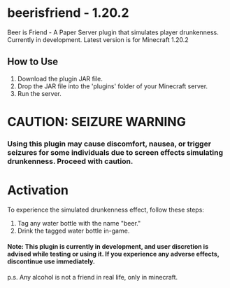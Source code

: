 # beerisfriend - 1.20.2
Beer is Friend - A Paper Server plugin that simulates player drunkenness. Currently in development.
Latest version is for Minecraft 1.20.2

## How to Use
1. Download the plugin JAR file.
2. Drop the JAR file into the 'plugins' folder of your Minecraft server.
3. Run the server.
# CAUTION: SEIZURE WARNING
### Using this plugin may cause discomfort, nausea, or trigger seizures for some individuals due to screen effects simulating drunkenness. Proceed with caution.

# Activation
To experience the simulated drunkenness effect, follow these steps:

1. Tag any water bottle with the name "beer."
2. Drink the tagged water bottle in-game.
#### Note: This plugin is currently in development, and user discretion is advised while testing or using it. If you experience any adverse effects, discontinue use immediately.

p.s. Any alcohol is not a friend in real life, only in minecraft.
